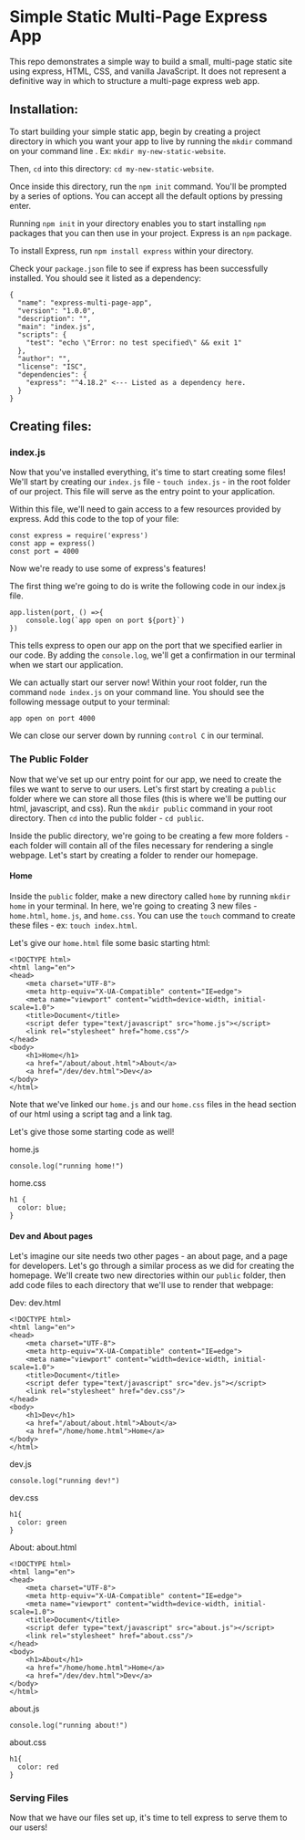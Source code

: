 # Simple Static Multi-Page Express App

This repo demonstrates a simple way to build a small, multi-page static site using express, HTML, CSS, and vanilla JavaScript. It does not represent a definitive way in which to structure a multi-page express web app. 

## Installation:

To start building your simple static app, begin by creating a project directory in which you want your app to live by running the `mkdir` command on your command line . Ex: `mkdir my-new-static-website`.

Then, `cd` into this directory: `cd my-new-static-website`.

Once inside this directory, run the `npm init` command. You'll be prompted by a series of options. You can accept all the default options by pressing enter.

Running `npm init` in your directory enables you to start installing `npm` packages that you can then use in your project. Express is an `npm` package.

To install Express, run `npm install express` within your directory.

Check your `package.json` file to see if express has been successfully installed. You should see it listed as a dependency:
```
{
  "name": "express-multi-page-app",
  "version": "1.0.0",
  "description": "",
  "main": "index.js",
  "scripts": {
    "test": "echo \"Error: no test specified\" && exit 1"
  },
  "author": "",
  "license": "ISC",
  "dependencies": {
    "express": "^4.18.2" <--- Listed as a dependency here.
  }
}
```

## Creating files:

### index.js

Now that you've installed everything, it's time to start creating some files! We'll start by creating our `index.js` file - `touch index.js` - in the root folder of our project. This file will serve as the entry point to your application.

Within this file, we'll need to gain access to a few resources provided by express. Add this code to the top of your file:

```
const express = require('express')
const app = express()
const port = 4000
```

Now we're ready to use some of express's features!

The first thing we're going to do is write the following code in our index.js file.

```
app.listen(port, () =>{
    console.log(`app open on port ${port}`)
})
```

This tells express to open our app on the port that we specified earlier in our code. By adding the `console.log`, we'll get a confirmation in our terminal when we start our application.

We can actually start our server now! Within your root folder, run the command `node index.js` on your command line. You should see the following message output to your terminal:

```
app open on port 4000
```

We can close our server down by running `control C` in our terminal.

### The Public Folder

Now that we've set up our entry point for our app, we need to create the files we want to serve to our users. Let's first start by creating a `public` folder where we can store all those files (this is where we'll be putting our html, javascript, and css). Run the `mkdir public` command in your root directory. Then `cd` into the public folder - `cd public`.

Inside the public directory, we're going to be creating a few more folders - each folder will contain all of the files necessary for rendering a single webpage. Let's start by creating a folder to render our homepage.

#### Home

Inside the `public` folder, make a new directory called `home` by running `mkdir home` in your terminal. In here, we're going to creating 3 new files - `home.html`, `home.js`, and `home.css`. You can use the `touch` command to create these files - ex: `touch index.html`.

Let's give our `home.html` file some basic starting html:
```
<!DOCTYPE html>
<html lang="en">
<head>
    <meta charset="UTF-8">
    <meta http-equiv="X-UA-Compatible" content="IE=edge">
    <meta name="viewport" content="width=device-width, initial-scale=1.0">
    <title>Document</title>
    <script defer type="text/javascript" src="home.js"></script>
    <link rel="stylesheet" href="home.css"/>
</head>
<body>
    <h1>Home</h1>
    <a href="/about/about.html">About</a>
    <a href="/dev/dev.html">Dev</a>
</body>
</html>
```

Note that we've linked our `home.js` and our `home.css` files in the head section of our html using a script tag and a link tag.

Let's give those some starting code as well!

home.js
```
console.log("running home!")
```

home.css
```
h1 {
  color: blue;
}
```

#### Dev and About pages

Let's imagine our site needs two other pages - an about page, and a page for developers. Let's go through a similar process as we did for creating the homepage. We'll create two new directories within our `public` folder, then add code files to each directory that we'll use to render that webpage:

Dev:
dev.html
```
<!DOCTYPE html>
<html lang="en">
<head>
    <meta charset="UTF-8">
    <meta http-equiv="X-UA-Compatible" content="IE=edge">
    <meta name="viewport" content="width=device-width, initial-scale=1.0">
    <title>Document</title>
    <script defer type="text/javascript" src="dev.js"></script>
    <link rel="stylesheet" href="dev.css"/>
</head>
<body>
    <h1>Dev</h1>
    <a href="/about/about.html">About</a>
    <a href="/home/home.html">Home</a>
</body>
</html>
```
dev.js
```
console.log("running dev!")
```
dev.css
```
h1{
  color: green
}
```

About:
about.html
```
<!DOCTYPE html>
<html lang="en">
<head>
    <meta charset="UTF-8">
    <meta http-equiv="X-UA-Compatible" content="IE=edge">
    <meta name="viewport" content="width=device-width, initial-scale=1.0">
    <title>Document</title>
    <script defer type="text/javascript" src="about.js"></script>
    <link rel="stylesheet" href="about.css"/>
</head>
<body>
    <h1>About</h1>
    <a href="/home/home.html">Home</a>
    <a href="/dev/dev.html">Dev</a>
</body>
</html>
```
about.js
```
console.log("running about!")
```
about.css
```
h1{
  color: red
}
```

### Serving Files

Now that we have our files set up, it's time to tell express to serve them to our users!

